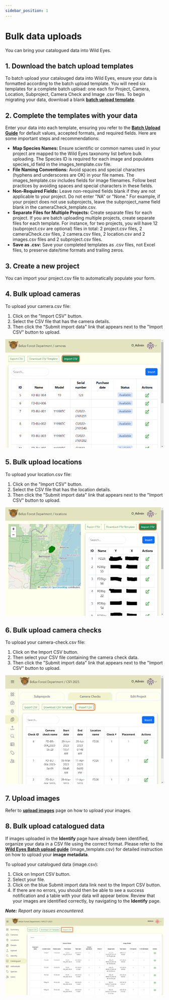 ```yaml
---
sidebar_position: 1
---
```


# Bulk data uploads
You can bring your catalogued data into Wild Eyes.


## 1. Download the batch upload templates
To batch upload your catalouged data into Wild Eyes, ensure your data is formatted according to the batch upload template. You will need six templates for a complete batch upload: one each for Project, Camera, Location, Subproject, Camera Check and Image .csv files. To begin migrating your data, download a blank **[batch upload template](https://drive.google.com/drive/folders/12eqhTxTVB35ex1-EFBrUGaBV6gid8Eju)**.


## 2. Complete the templates with your data
Enter your data into each template, ensuring you refer to the **[Batch Upload Guide](https://docs.google.com/spreadsheets/d/1IOTO1-rlP5XJVvs1DhTMH_Ir7rAp8GW7/edit#gid=519033571)** for default values, accepted formats, and required fields. Here are some important steps and recommendations:

- **Map Species Names:** Ensure scientific or common names used in your project are mapped to the Wild Eyes taxonomy list before bulk uploading. The Species ID is required for each image and populates species_id field in the images_template.csv file. 
- **File Naming Conventions:** Avoid spaces and special characters (hyphens and underscores are OK) in your file names. The images_template.csv includes fields for image filenames. Follow best practices by avoiding spaces and special characters in these fields.
- **Non-Required Fields:** Leave non-required fields blank if they are not applicable to your project. Do not enter "NA" or "None." For example, if your project does not use subprojects, leave the subproject_name field blank in the cameraCheck_template.csv.
- **Separate Files for Multiple Projects:** Create separate files for each project. If you are batch uploading multiple projects, create separate files for each template. For instance, for two projects, you will have 12 (subproject.csv are optional) files in total: 2 project.csv files, 2 cameraCheck.csv files, 2 camera.csv files, 2 location.csv and 2 images.csv files and 2 subproject.csv files.
- **Save as .csv:** Save your completed templates as .csv files, not Excel files, to preserve date/time formats and trailing zeros.

## 3. Create a new project
You can import your project.csv file to automatically populate your form.

## 4. Bulk upload cameras
To upload your camera.csv file:

1. Click on the "Import CSV" button.
2. Select the CSV file that has the camera details.
3. Then click the "Submit import data" link that appears next to the "Import CSV" button to upload.

<!-- Picture Here -->
![](../getting-started-images/cameras/batch-or-bulk-upload.png) 


## 5. Bulk upload locations
To upload your location.csv file:

1. Click on the "Import CSV" button.
2. Select the CSV file that has the location details.
3. Then click the "Submit import data" link that appears next to the "Import CSV" button to upload.

<!-- Picture Here -->
![](../getting-started-images/locations/batch-bulk-upload.png)


## 6. Bulk upload camera checks
To upload your camera-check.csv file:

1. Click on the Import CSV button.
2. Then select your CSV file containing the camera check data.
3. Then click the "Submit import data" link that appears next to the "Import CSV" button to upload.

<!-- Picture Here -->
![](../deeper-look-images/camera-checks/batch-bulk-upload-camera-checks.png) 



## 7. Upload images
Refer to **[upload images](/docs/upload/upload-images)** page on how to upload your images.


## 8. Bulk upload catalogued data

If images uploaded in the **Identify** page have already been identified, organize your data in a CSV file using the correct format. Please refer to the **[Wild Eyes Batch upload guide](https://drive.google.com/drive/folders/14IctEBIenhSC7duImD5uH_f575h3rMwO)** (image_template.csv) for detailed instruction on how to upload your **image metadata**. 

To upload your catalogued data (image.csv):

1. Click on Import CSV button.
2. Select your file.
3. Click on the blue Submit import data link next to the Import CSV button.
4. If there are no errors, you should then be able to see a success notification and a table with your data will appear below. Review that your images are identified correctly, by navigating to the **Identify** page.

***Note:*** *Report any issues encountered.*

<!-- Picture Here -->
![](../deeper-look-images/catalogued/cataloguedImport.png)
